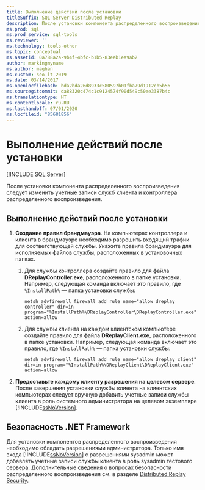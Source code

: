 ```yaml
---
title: Выполнение действий после установки
titleSuffix: SQL Server Distributed Replay
description: После установки компонента распределенного воспроизведения следует изменить учетные записи служб клиента и контроллера распределенного воспроизведения.
ms.prod: sql
ms.prod_service: sql-tools
ms.reviewer: ''
ms.technology: tools-other
ms.topic: conceptual
ms.assetid: 0a788a2a-9b4f-4bfc-b1b5-83eeb1ea9ab2
author: markingmyname
ms.author: maghan
ms.custom: seo-lt-2019
ms.date: 03/14/2017
ms.openlocfilehash: bda2bda26d8933c580597b01fba79d1912cb5b56
ms.sourcegitcommit: da88320c474c1c9124574f90d549c50ee3387b4c
ms.translationtype: HT
ms.contentlocale: ru-RU
ms.lasthandoff: 07/01/2020
ms.locfileid: "85681856"
---
```

# <a name="complete-the-post-installation-steps"></a>Выполнение действий после установки

 [!INCLUDE [SQL Server](../../includes/applies-to-version/sqlserver.md)]

После установки компонента распределенного воспроизведения следует изменить учетные записи служб клиента и контроллера распределенного воспроизведения.  
  
## <a name="to-complete-the-post-installation-steps"></a>Выполнение действий после установки  
  
1. **Создание правил брандмауэра**. На компьютерах контроллера и клиента в брандмауэре необходимо разрешить входящий трафик для соответствующей службы. Укажите правила брандмауэра для исполняемых файлов службы, расположенных в установочных папках.  
  
    1. Для службы контроллера создайте правило для файла **DReplayController.exe**, расположенного в папке установки. Например, следующая команда включает это правило, где `%InstallPath%` — папка установки службы:  
  
         `netsh advfirewall firewall add rule name="allow dreplay controller" dir=in program="%InstallPath%\DReplayController\DReplayController.exe" action=allow`  
  
    2. Для службы клиента на каждом клиентском компьютере создайте правило для файла **DReplayClient.exe**, расположенного в папке установки. Например, следующая команда включает это правило, где `%InstallPath%` — папка установки службы:  
  
         `netsh advfirewall firewall add rule name="allow dreplay client" dir=in program="%InstallPath%\DReplayClient\DReplayClient.exe" action=allow`  
  
2. **Предоставьте каждому клиенту разрешения на целевом сервере**. После завершения установки службы клиента на клиентских компьютерах следует вручную добавить учетные записи службы клиента в роль системного администратора на целевом экземпляре [!INCLUDE[ssNoVersion](../../includes/ssnoversion-md.md)].  
  
## <a name="net-framework-security"></a>Безопасность .NET Framework

Для установки компонентов распределенного воспроизведения необходимо обладать разрешениями администратора. Только имя входа [!INCLUDE[ssNoVersion](../../includes/ssnoversion-md.md)] с разрешениями sysadmin может добавлять учетные записи службы клиента в роль sysadmin тестового сервера. Дополнительные сведения о вопросах безопасности распределенного воспроизведения см. в разделе [Distributed Replay Security](../../tools/distributed-replay/distributed-replay-security.md).